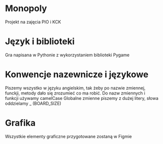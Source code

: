 # Monopoly
Projekt na zajęcia PIO i KCK

# Język i biblioteki
Gra napisana w Pythonie z wykorzystaniem biblioteki Pygame

# Konwencje nazewnicze i językowe
Piszemy wszystko w języku angielskim, tak żeby po nazwie zmiennej, funckji, metody dało się zrozumieć co ma robić.
Do nazw zmiennych i funkcji używamy camelCase
Globalne zmienne piszemy z dużej litery, słowa oddzielamy _ (BOARD_SIZE)

# Grafika
Wszystkie elementy graficzne przygotowane zostaną w Figmie
